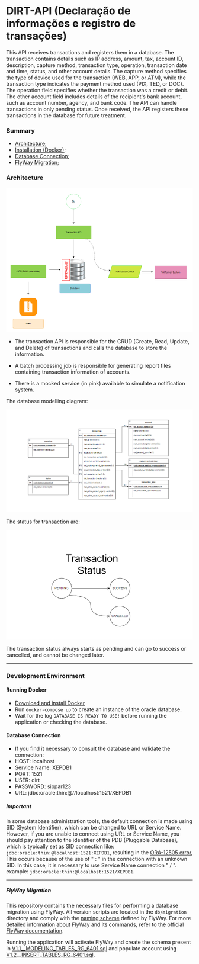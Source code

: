 # DIRT-API (Declaração de informações e registro de transações)

This API receives transactions and registers them in a database. The transaction contains details such as IP address,
amount, tax, account ID, description, capture method, transaction type, operation, transaction date and time, status,
and other account details. The capture method specifies the type of device used for the transaction (WEB, APP, or ATM),
while the transaction type indicates the payment method used (PIX, TED, or DOC). The operation field specifies whether
the transaction was a credit or debit. The other account field includes details of the recipient's bank account,
such as account number, agency, and bank code. The API can handle transactions in only pending status. Once received,
the API registers these transactions in the database for future treatment.

### Summary

- [Architecture](#architecture);
- [Installation (Docker)](#running-docker);
- [Database Connection](#database-connection);
- [FlyWay Migration](#flyway-migration);

### Architecture

![Architecture](./src/main/resources/images/architecture.png)

- The transaction API is responsible for the CRUD (Create, Read, Update, and Delete) of transactions and calls the
  database to store the information.

- A batch processing job is responsible for generating report files containing transaction information of accounts.

- There is a mocked service (in pink) available to simulate a notification system.

The database modelling diagram:

![Database](./src/main/resources/images/database.png)

The status for transaction are:

![Status](./src/main/resources/images/status.png)

The transaction status always starts as pending and can go to success or cancelled, and cannot be changed later.

---
### Development Environment

#### Running Docker
- [Download and install Docker](https://docs.docker.com/get-docker/)
- Run `docker-compose up` to create an instance of the oracle database.
- Wait for the log `DATABASE IS READY TO USE!` before running the application or checking the database.

#### Database Connection
- If you find it necessary to consult the database and validate the connection:
- HOST: localhost
- Service Name: XEPDB1
- PORT: 1521
- USER: dirt
- PASSWORD: sippar123
- URL: jdbc:oracle:thin:@//localhost:1521/XEPDB1

##### Important
In some database administration tools, the default connection is made using SID (System Identifier), which can be changed to URL or Service Name. However, if you are unable to connect using URL or Service Name, you should pay attention to the identifier of the PDB (Pluggable Database), which is typically set as SID connection like: `jdbc:oracle:thin:@localhost:1521:XEPDB1`, resulting in the [ORA-12505 error](https://docs.oracle.com/en/database/oracle/oracle-database/19/errmg/ORA-12500.html#GUID-BD6AAC21-3F15-4F70-B3C5-064ADCF5EC51), This occurs because of the use of " :  " in the connection with an unknown SID. In this case, it is necessary to use Service Name connection " / ". example: `jdbc:oracle:thin:@localhost:1521/XEPDB1`.

---

##### FlyWay Migration

This repository contains the necessary files for performing a database migration using FlyWay. All version scripts are located in the `db/migration` directory and comply with the [naming scheme]((https://flywaydb.org/documentation/migrations#naming)) defined by FlyWay.
For more detailed information about FlyWay and its commands, refer to the official [FlyWay documentation](https://flywaydb.org/documentation/).

Running the application will activate FlyWay and create the schema present in [V1.1__MODELING_TABLES_RG_6401.sql](./src/main/resources/db/migration/V1.1__MODELING_TABLES_RG_6401.sql) and populate account using [V1.2__INSERT_TABLES_RG_6401.sql](./src/main/resources/db/migration/V1.2__INSERT_TABLES_RG_6401.sql).